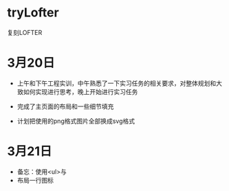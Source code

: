 # tryLofter

复刻LOFTER

# 3月20日

- 上午和下午工程实训，中午熟悉了一下实习任务的相关要求，对整体规划和大致如何实现进行思考，晚上开始进行实习任务

- 完成了主页面的布局和一些细节填充

- 计划把使用的png格式图片全部换成svg格式

# 3月21日

- 备忘：使用\<ul>与<li>布局一行图标

